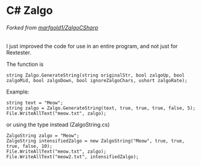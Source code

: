 # C# Zalgo
###### Forked from [marfgold1/ZalgoCSharp](https://github.com/marfgold1/ZalgoCSharp)

I just improved the code for use in an entire program, and not just for Rextester.

The function is
```
string Zalgo.GenerateString(string originalStr, bool zalgoUp, bool zalgoMid, bool zalgoDown, bool ignoreZalgoChars, ushort zalgoRate);
```

Example:
```
string text = "Meow";
string zalgo = Zalgo.GenerateString(text, true, true, true, false, 5);
File.WriteAllText("meow.txt", zalgo);
```

or using the type instead (ZalgoString.cs)

```
ZalgoString zalgo = "Meow";
ZalgoString intensifiedZalgo = new ZalgoString("Meow", true, true, true, false, 10);
File.WriteAllText("meow.txt", zalgo);
File.WriteAllText("meow2.txt", intensifiedZalgo);
```
